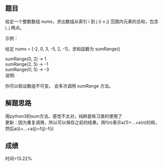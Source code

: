 ## 题目
给定一个整数数组  nums，求出数组从索引 i 到 j  (i ≤ j) 范围内元素的总和，包含 i,  j 两点。

示例：

给定 nums = [-2, 0, 3, -5, 2, -1]，求和函数为 sumRange()

sumRange(0, 2) -> 1  
sumRange(2, 5) -> -1  
sumRange(0, 5) -> -3  
说明:

你可以假设数组不可变。
会多次调用 sumRange 方法。

## 解题思路
用python3的sum方法，感觉不太对，纯粹是练习类的使用了  
更新：因为重复调用，所以可以保存之前的结果。用f(n)表示a(1)+...+a(n)的和，然后a(i)+...+a(j)=f(j)-f(i)
## 成绩
时间>13.22%
